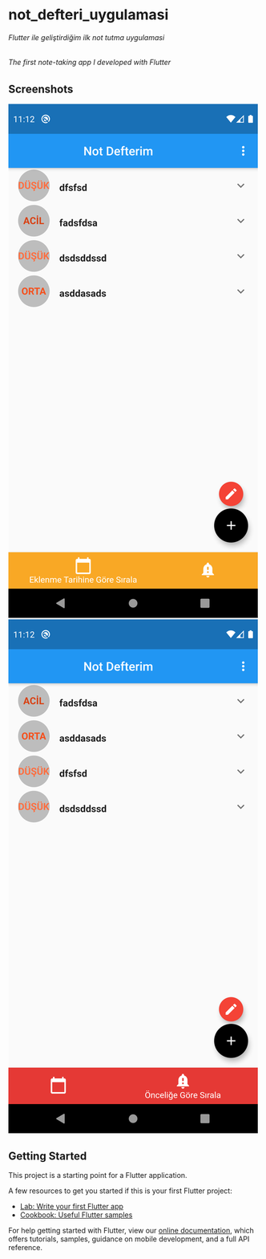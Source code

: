 # not_defteri_uygulamasi

###### Flutter ile geliştirdiğim ilk not tutma uygulamasi
###### The first note-taking app I developed with Flutter
## Screenshots

![](https://raw.githubusercontent.com/cihatislamdede/NotDefteri/master/Screenshot_1597435933.png)
![](https://raw.githubusercontent.com/cihatislamdede/NotDefteri/master/Screenshot_1597435936.png)


## Getting Started

This project is a starting point for a Flutter application.

A few resources to get you started if this is your first Flutter project:

- [Lab: Write your first Flutter app](https://flutter.dev/docs/get-started/codelab)
- [Cookbook: Useful Flutter samples](https://flutter.dev/docs/cookbook)




For help getting started with Flutter, view our
[online documentation](https://flutter.dev/docs), which offers tutorials,
samples, guidance on mobile development, and a full API reference.
